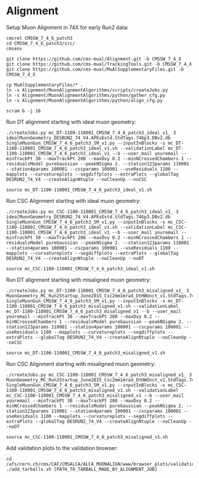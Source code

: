 # Alignment

Setup Muon Alignment in 74X for early Run2 data:

    cmsrel CMSSW_7_4_6_patch3
    cd CMSSW_7_4_6_patch3/src/
    cmsenv
    
    git clone https://github.com/cms-mual/Alignment.git -b CMSSW_7_4_X
    git clone https://github.com/cms-mual/TrackingTools.git -b CMSSW_7_4_X
    git clone https://github.com/cms-mual/MuAlSupplementaryFiles.git -b CMSSW_7_4_X
    
    cp MuAlSupplementaryFiles/* .
    ln -s Alignment/MuonAlignmentAlgorithms/scripts/createJobs.py
    ln -s Alignment/MuonAlignmentAlgorithms/python/gather_cfg.py
    ln -s Alignment/MuonAlignmentAlgorithms/python/align_cfg.py
    
    scram b -j 16

Run DT alignment starting with ideal muon geometry:

    ./createJobs.py mc_DT-1100-110001_CMSSW_7_4_6_patch3_ideal_v1_ 3 idealMuonGeometry_DESRUN2_74_V4.APEsExtd.StdTags.746p3.DBv2.db SingleMuonGun_CMSSW_7_4_6_patch3_5M_v1.py --inputInBlocks -s mc_DT-1100-110001_CMSSW_7_4_6_patch3_ideal_v1.sh --validationLabel mc_DT-1100-110001_CMSSW_7_4_6_patch3_ideal_v1 --b --user_mail youremail --minTrackPt 30 --maxTrackPt 200 --maxDxy 0.2 --minNCrossedChambers 1 --residualsModel pureGaussian --peakNSigma 2. --station123params 110001 --station4params 100001 --cscparams 100001 --useResiduals 1100 --mapplots --curvatureplots --segdiffplots --extraPlots --globalTag DESRUN2_74_V4 --createAlignNtuple --noCleanUp --noCSC
    
    source mc_DT-1100-110001_CMSSW_7_4_6_patch3_ideal_v1.sh

Run CSC Alignment starting with ideal muon geometry:

    ./createJobs.py mc_CSC-1100-110001_CMSSW_7_4_6_patch3_ideal_v1_ 3 idealMuonGeometry_DESRUN2_74_V4.APEsExtd.StdTags.746p3.DBv2.db SingleMuonGun_CMSSW_7_4_6_patch3_5M_v1.py --inputInBlocks -s mc_CSC-1100-110001_CMSSW_7_4_6_patch3_ideal_v1.sh --validationLabel mc_CSC-1100-110001_CMSSW_7_4_6_patch3_ideal_v1 --b --user_mail youremail --minTrackPt 30 --maxTrackPt 200 --maxDxy 0.2 --minNCrossedChambers 1 --residualsModel pureGaussian --peakNSigma 2. --station123params 110001 --station4params 100001 --cscparams 100001 --useResiduals 1100 --mapplots --curvatureplots --segdiffplots --extraPlots --globalTag DESRUN2_74_V4 --createAlignNtuple --noCleanUp --noDT
    
    source mc_CSC-1100-110001_CMSSW_7_4_6_patch3_ideal_v1.sh
    
Run DT alignment starting with misaligned muon geometry:

    ./createJobs.py mc_DT-1100-110001_CMSSW_7_4_6_patch3_misaligned_v1_ 3 MuonGeometry_MC_Run2Startup_June2015_Csc2mm1mrad_DtHWUnct_v1.StdTags.746p3.DBv2.db SingleMuonGun_CMSSW_7_4_6_patch3_5M_v1.py --inputInBlocks -s mc_DT-1100-110001_CMSSW_7_4_6_patch3_misaligned_v1.sh --validationLabel mc_DT-1100-110001_CMSSW_7_4_6_patch3_misaligned_v1 --b --user_mail youremail --minTrackPt 30 --maxTrackPt 200 --maxDxy 0.2 --minNCrossedChambers 1 --residualsModel pureGaussian --peakNSigma 2. --station123params 110001 --station4params 100001 --cscparams 100001 --useResiduals 1100 --mapplots --curvatureplots --segdiffplots --extraPlots --globalTag DESRUN2_74_V4 --createAlignNtuple --noCleanUp --noCSC
    
    source mc_DT-1100-110001_CMSSW_7_4_6_patch3_misaligned_v1.sh

Run CSC Alignment starting with misaligned muon geometry:

    ./createJobs.py mc_CSC-1100-110001_CMSSW_7_4_6_patch3_misaligned_v1_ 3 MuonGeometry_MC_Run2Startup_June2015_Csc2mm1mrad_DtHWUnct_v1.StdTags.746p3.DBv2.db SingleMuonGun_CMSSW_7_4_6_patch3_5M_v1.py --inputInBlocks -s mc_CSC-1100-110001_CMSSW_7_4_6_patch3_misaligned_v1.sh --validationLabel mc_CSC-1100-110001_CMSSW_7_4_6_patch3_misaligned_v1 --b --user_mail youremail --minTrackPt 30 --maxTrackPt 200 --maxDxy 0.2 --minNCrossedChambers 1 --residualsModel pureGaussian --peakNSigma 2. --station123params 110001 --station4params 100001 --cscparams 100001 --useResiduals 1100 --mapplots --curvatureplots --segdiffplots --extraPlots --globalTag DESRUN2_74_V4 --createAlignNtuple --noCleanUp --noDT
    
    source mc_CSC-1100-110001_CMSSW_7_4_6_patch3_misaligned_v1.sh

Add validation plots to the validation browser:

    cd /afs/cern.ch/cms/CAF/CMSALCA/ALCA_MUONALIGN/www/browser_plots/validation
    ./add_tarballs.sh [PATH_TO_TARBALL_MADE_BY_ALIGNMENT_JOB]
